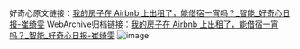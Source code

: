 好奇心原文链接：[我的房子在 Airbnb 上出租了，能借宿一宵吗？_智能_好奇心日报-崔绮雯](https://www.qdaily.com/articles/4788.html)
WebArchive归档链接：[我的房子在 Airbnb 上出租了，能借宿一宵吗？_智能_好奇心日报-崔绮雯](http://web.archive.org/web/20181006071621/http://www.qdaily.com:80/articles/4788.html)
![image](http://ww3.sinaimg.cn/large/007d5XDply1g3w5s7xc8bj30u02m4e81)